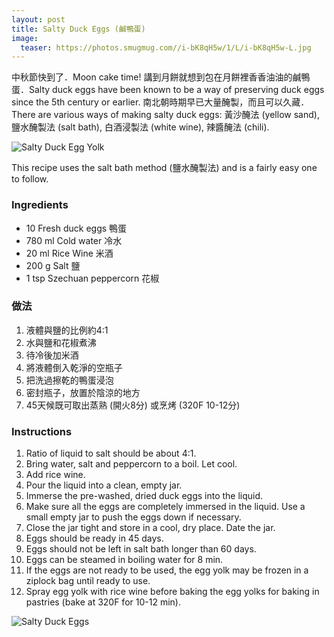 ```yaml
---
layout: post
title: Salty Duck Eggs (鹹鴨蛋)
image:
  teaser: https://photos.smugmug.com//i-bK8qH5w/1/L/i-bK8qH5w-L.jpg
---
```


中秋節快到了．Moon cake time! 講到月餅就想到包在月餅裡香香油油的鹹鴨蛋．Salty duck eggs have been known to be a way of preserving duck eggs since the 5th century or earlier. 南北朝時期早已大量醃製，而且可以久藏．There are various ways of making salty duck eggs: 黃沙醃法 (yellow sand), 鹽水醃製法 (salt bath), 白酒浸製法 (white wine), 辣醬醃法 (chili).


![Salty Duck Egg Yolk][1]

This recipe uses the salt bath method (鹽水醃製法) and is a fairly easy one to follow.

### Ingredients
- 10 Fresh duck eggs 鴨蛋
- 780 ml Cold water 冷水
- 20 ml Rice Wine 米酒
- 200 g Salt 鹽
- 1 tsp Szechuan peppercorn 花椒

### 做法
1. 液體與鹽的比例約4:1
1. 水與鹽和花椒煮沸
1. 待冷後加米酒
1. 將液體倒入乾淨的空瓶子
1. 把洗過擦乾的鴨蛋浸泡
1. 密封瓶子，放置於陰涼的地方
1. 45天候既可取出蒸熟 (開火8分) 或烹烤 (320F 10-12分) 

### Instructions
1. Ratio of liquid to salt should be about 4:1.
1. Bring water, salt and peppercorn to a boil. Let cool.
1. Add rice wine.
1. Pour the liquid into a clean, empty jar.
1. Immerse the pre-washed, dried duck eggs into the liquid.
1. Make sure all the eggs are completely immersed in the liquid. Use a small empty jar to push the eggs down if necessary.
1. Close the jar tight and store in a cool, dry place. Date the jar.
1. Eggs should be ready in 45 days.
1. Eggs should not be left in salt bath longer than 60 days.
1. Eggs can be steamed in boiling water for 8 min.
1. If the eggs are not ready to be used, the egg yolk may be frozen in a ziplock bag until ready to use.
1. Spray egg yolk with rice wine before baking the egg yolks for baking in pastries (bake at 320F for 10-12 min).

![Salty Duck Eggs][2]

[1]: https://media.tumblr.com/0da87728c14025b5466409108c2b5204/tumblr_inline_mtb6p0fLt41sn7z7o.jpg
[2]: https://media.tumblr.com/ffc72f6231123fe4f6184c4e5e13ac98/tumblr_inline_mtb6peTNSD1sn7z7o.jpg
